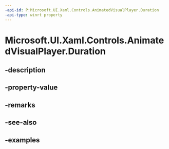 ```yaml
---
-api-id: P:Microsoft.UI.Xaml.Controls.AnimatedVisualPlayer.Duration
-api-type: winrt property
---
```


<!-- Property syntax.
public TimeSpan Duration { get; }
-->

# Microsoft.UI.Xaml.Controls.AnimatedVisualPlayer.Duration

## -description

## -property-value

## -remarks

## -see-also

## -examples

